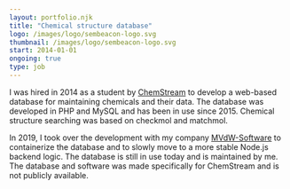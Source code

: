 ```yaml
---
layout: portfolio.njk
title: "Chemical structure database"
logo: /images/logo/sembeacon-logo.svg
thumbnail: /images/logo/sembeacon-logo.svg
start: 2014-01-01
ongoing: true
type: job
---
```

I was hired in 2014 as a student by [ChemStream](https://chemstream.be) to develop a web-based database for maintaining chemicals and their data. The database was developed in PHP and MySQL and has been in use since 2015. Chemical structure searching was based on checkmol and matchmol.

In 2019, I took over the development with my company [MVdW-Software](https://mvdw-software.com) to containerize the database and to slowly move to a more stable Node.js backend logic. The database is still in use today and is maintained by me. The database and software was made specifically for ChemStream and is not publicly available.
